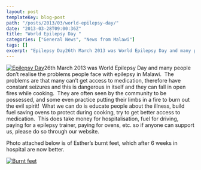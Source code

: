```yaml
---
layout: post
templateKey: blog-post
path: "/posts/2013/03/world-epilepsy-day/"
date: "2013-03-28T09:00:36Z"
title: "World Epilepsy Day "
categories: ["General News", "News from Malawi"]
tags: []
excerpt: "Epilepsy Day26th March 2013 was World Epilepsy Day and many people don’t realise the problems peopl..."
---
```


[![Epilepsy Day](http://www.africanvision.org.uk/africa-vision-news/wp-content/uploads/2013/03/header_logo.jpg)](http://www.africanvision.org.uk/africa-vision-news/wp-content/uploads/2013/03/header_logo.jpg)26th March 2013 was World Epilepsy Day and many people don’t realise the problems people face with epilepsy in Malawi.  The problems are that many can’t get access to medication, therefore have constant seizures and this is dangerous in itself and they can fall in open fires while cooking.  They are often seen by the community to be possessed, and some even practice putting their limbs in a fire to burn out the evil spirit!  What we can do is educate people about the illness, build fuel saving ovens to protect during cooking, try to get better access to medication.  This does take money for hospitalisation, fuel for driving, paying for a epilepsy trainer, paying for ovens, etc. so if anyone can support us, please do so through our website.

Photo attached below is of Esther’s burnt feet, which after 6 weeks in hospital are now better.

[![Burnt feet](http://www.africanvision.org.uk/africa-vision-news/wp-content/uploads/2013/03/Burnt-feet-sml.jpg)](http://www.africanvision.org.uk/africa-vision-news/wp-content/uploads/2013/03/Burnt-feet-sml.jpg)